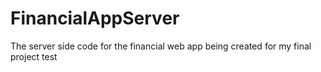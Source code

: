 # FinancialAppServer
The server side code for the financial web app being created for my final project
test
